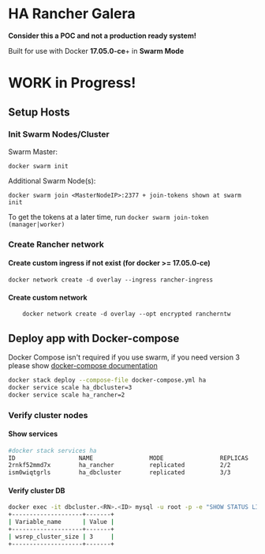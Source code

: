 # HA Rancher Galera

__Consider this a POC and not a production ready system!__ 

Built for use with Docker __17.05.0-ce__+ in __Swarm Mode__

# WORK in Progress!

## Setup Hosts
### Init Swarm Nodes/Cluster

Swarm Master:
		
	docker swarm init
		
Additional Swarm Node(s):

	docker swarm join <MasterNodeIP>:2377 + join-tokens shown at swarm init

To get the tokens at a later time, run `docker swarm join-token (manager|worker)`

### Create Rancher network
#### Create custom ingress if not exist (for docker >= 17.05.0-ce)

	docker network create -d overlay --ingress rancher-ingress

#### Create custom network 

        docker network create -d overlay --opt encrypted rancherntw
	
## Deploy app with Docker-compose

Docker Compose isn't required if you use swarm, if you need version 3 please show [docker-compose documentation](https://docs.docker.com/compose/install/)

```bash
docker stack deploy --compose-file docker-compose.yml ha
docker service scale ha_dbcluster=3
docker service scale ha_rancher=2
```

### Verify cluster nodes
#### Show services  
```bash
#docker stack services ha
ID                  NAME                MODE                REPLICAS            IMAGE                           PORTS
2rnkf52mmd7x        ha_rancher          replicated          2/2                 rancher/server:latest           *:8080->8080/tcp
ism0wiqtgrls        ha_dbcluster        replicated          3/3                 sysc0d/mariadb-cluster:latest
```

#### Verify cluster DB
```bash
docker exec -it dbcluster.<RN>.<ID> mysql -u root -p -e "SHOW STATUS LIKE 'wsrep_cluster_size'"
+--------------------+-------+
| Variable_name      | Value |
+--------------------+-------+
| wsrep_cluster_size | 3     |
+--------------------+-------+
```
